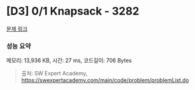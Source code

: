 # [D3] 0/1 Knapsack - 3282 

[문제 링크](https://swexpertacademy.com/main/code/problem/problemDetail.do?contestProbId=AWBJAVpqrzQDFAWr) 

### 성능 요약

메모리: 13,936 KB, 시간: 27 ms, 코드길이: 706 Bytes



> 출처: SW Expert Academy, https://swexpertacademy.com/main/code/problem/problemList.do